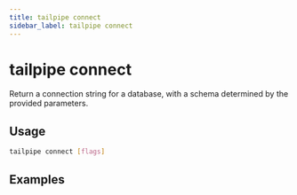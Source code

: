 ```yaml
---
title: tailpipe connect
sidebar_label: tailpipe connect
---
```


# tailpipe connect

Return a connection string for a database, with a schema determined by the provided parameters.


## Usage
```bash
tailpipe connect [flags]
```

## Examples

